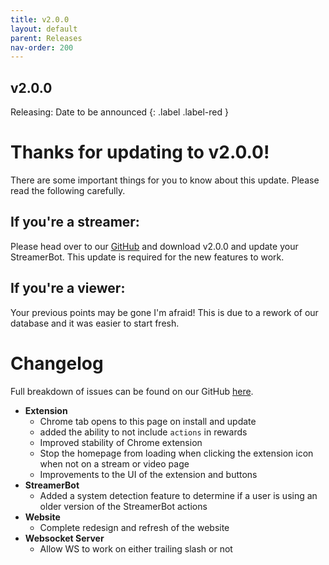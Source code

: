 ```yaml
---
title: v2.0.0
layout: default
parent: Releases
nav-order: 200
---
```


## v2.0.0
Releasing: Date to be announced
{: .label .label-red }

# Thanks for updating to v2.0.0!
There are some important things for you to know about this update. Please read the following carefully.

## If you're a streamer:
Please head over to our [GitHub](https://github.com/gezelio/ytcr/releases) and download v2.0.0 and update your StreamerBot. This update is required for the new features to work.

## If you're a viewer:
Your previous points may be gone I'm afraid! This is due to a rework of our database and it was easier to start fresh.
# Changelog
Full breakdown of issues can be found on our GitHub [here](https://github.com/orgs/gezelio/projects/5/views/5).
- **Extension**
  - Chrome tab opens to this page on install and update
  - added the ability to not include `actions` in rewards
  - Improved stability of Chrome extension
  - Stop the homepage from loading when clicking the extension icon when not on a stream or video page
  - Improvements to the UI of the extension and buttons
- **StreamerBot**
  - Added a system detection feature to determine if a user is using an older version of the StreamerBot actions
- **Website**
  - Complete redesign and refresh of the website
- **Websocket Server**
  - Allow WS to work on either trailing slash or not


[github]: https://github.com/gezelio/ytcr